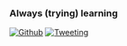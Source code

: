 ### Always (trying) learning

[![Github](https://img.shields.io/badge/-Github-000?style=flat&logo=Github&logoColor=white)](https://github.com/mrisaro)
[![Tweeting](https://img.shields.io/twitter/url/http/shields.io.svg?style=social)](https://twitter.com/tuterisaro)

<!--
**mrisaro/mrisaro** is a ✨ _special_ ✨ repository because its `README.md` (this file) appears on your GitHub profile.

Hi everybody, my name is Matias Risaro I'm PhD physicist from Argentina. I've studied at the University of Buenos Aires, 
Here are some ideas to get you started:

- 🔭 I’m currently working on ...
- 🌱 I’m currently learning ...
- 👯 I’m looking to collaborate on ...
- 🤔 I’m looking for help with ...
- 💬 Ask me about ...
- 📫 How to reach me: ...
- 😄 Pronouns: ...
- ⚡ Fun fact: ...
-->

